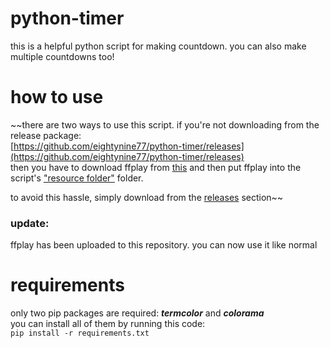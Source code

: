# python-timer
this is a helpful python script for making countdown. you can also make multiple countdowns too!

# how to use
~~there are two ways to use this script. if you're not downloading from the release package:  
[https://github.com/eightynine77/python-timer/releases](https://github.com/eightynine77/python-timer/releases)  
then you have to download ffplay from [this](https://www.ffmpeg.org/download.html) and then put ffplay into the script's ["resource folder"](https://github.com/eightynine77/python-timer/tree/main/resource) folder.

to avoid this hassle, simply download from the [releases](https://github.com/eightynine77/python-timer/releases) section~~
### update:
ffplay has been uploaded to this repository. you can now use it like normal

# requirements
only two pip packages are required: _**termcolor**_ and _**colorama**_  
you can install all of them by running this code:  
```pip install -r requirements.txt```

